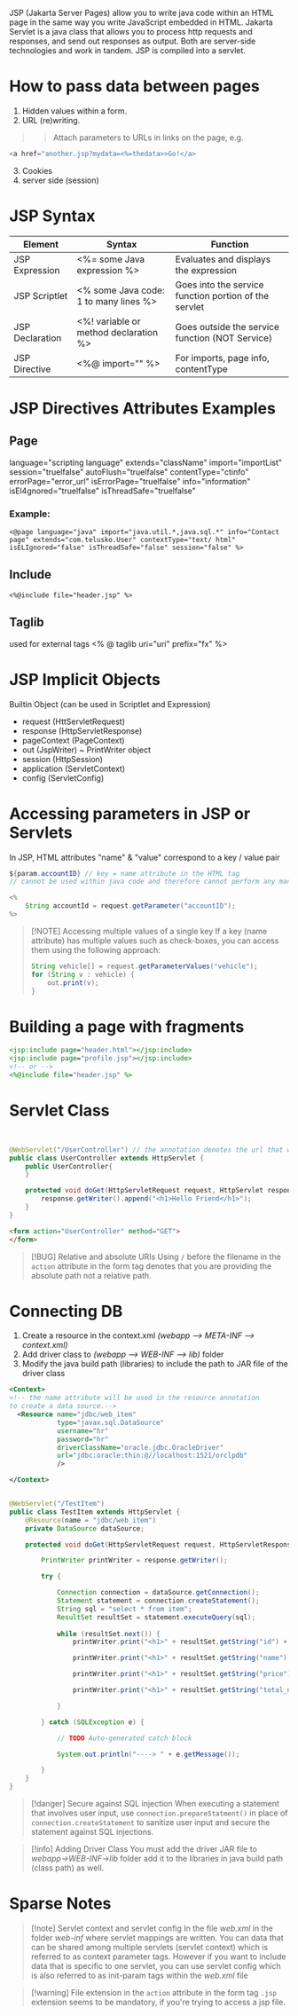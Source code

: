 JSP (Jakarta Server Pages) allow you to write java code within an HTML page in the same way you write JavaScript embedded in HTML.
Jakarta Servlet is a java class that allows you to process http requests and responses, and send out responses as output.
Both are server-side technologies and work in tandem. JSP is compiled into a servlet.

# How to pass data between pages
1.  Hidden values within a form.
2.  URL (re)writing. 
>>Attach parameters to URLs in links on the page, e.g.
```java
<a href="another.jsp?mydata=<%=thedata>>Go!</a>
```
3. Cookies
4. server side (session)

# JSP Syntax

| Element             | Syntax                                    | Function                                              |
| ------------------- | ----------------------------------------- | ----------------------------------------------------- |
| JSP Expression      | <%= some Java expression %><br>           | Evaluates and displays the expression                 |
| JSP Scriptlet<br>   | <% some Java code: 1 to many lines %><br> | Goes into the service function portion of the servlet |
| JSP Declaration<br> | <%! variable or method declaration %><br> | Goes outside the service function (NOT Service)       |
| JSP Directive       | <%@ import="" %>                          | For imports, page info, contentType                   |
# JSP Directives Attributes Examples
## Page
language="scripting language" 
extends="className"
import="importList"
session="truelfalse" 
autoFlush="truelfalse"
contentType="ctinfo"
errorPage="error_url"
isErrorPage="truelfalse"
info="information"
isEl4gnored="truelfalse"
isThreadSafe="truelfalse" 
### Example:
`<@page language="java" import="java.util.*,java.sql.*" info="Contact page" extends="com.telusko.User" contextType="text/ html" isELIgnored="false" isThreadSafe="false" session="false" %>`

## Include

`<%@include file="header.jsp" %>`

## Taglib
used for external tags 
<% @ taglib uri="uri" prefix="fx" %> 

# JSP Implicit Objects
Builtin Object (can be used in Scriptlet and Expression) 
- request (HttServletRequest) 
- response (HttpServletResponse)
- pageContext (PageContext)
- out (JspWriter) ~ PrintWriter object
- session (HttpSession)
- application (ServletContext)
- config (ServletConfig) 
# Accessing parameters in JSP or Servlets
In JSP, HTML attributes "name" & "value" correspond to a key / value pair   
```java title:"JSP (implicit parameters)"
${param.accountID} // key = name attribute in the HTML tag
// cannot be used within java code and therefore cannot perform any manipulation on the strings. Used mostly to display the data.
```

```java title:Servlet
<%
    String accountId = request.getParameter("accountID");
%>
```

>[!NOTE] Accessing multiple values of a single key
> If a key (name attribute) has multiple values such as check-boxes, you can access them using the following approach:
>
> ```java
> String vehicle[] = request.getParameterValues("vehicle");
> for (String v : vehicle) {
>     out.print(v);
> }
> ```


# Building a page with fragments
```jsp title:"aggregating pages"
<jsp:include page="header.html"></jsp:include>
<jsp:include page="profile.jsp"></jsp:include>
<!-- or -->
<%@include file="header.jsp" %>
```


# Servlet Class
```java title:"Generic Servlet example"


@WebServlet("/UserController") // the annotation denotes the url that will trigger the class.
public class UserController extends HttpServlet {
	public UserController{
	}

	protected void doGet(HttpServletRequest request, HttpServlet response){
		response.getWriter().append("<h1>Hello Friend</h1>");
	}
}
```
```html title:"how to call the generic servlet"
<form action="UserController" method="GET"> 
</form>
```
>[!BUG] Relative and absolute URIs
>Using `/` before the filename in the `action` attribute in the form tag denotes that you are providing the absolute path not a relative path.

# Connecting DB
1. Create a resource in the context.xml _(webapp --> META-INF --> context.xml)_
2. Add driver class to _(webapp --> WEB-INF --> lib)_ folder
3. Modify the java build path (libraries) to include the path to JAR file of the driver class
```xml title:"connecting oracle DB"
<Context>
<!-- the name attribute will be used in the resource annotation
to create a data source.-->
  <Resource name="jdbc/web_item"  
            type="javax.sql.DataSource"
            username="hr"
            password="hr"
            driverClassName="oracle.jdbc.OracleDriver"
            url="jdbc:oracle:thin:@//localhost:1521/orclpdb"
            />

</Context>
```
```java title:"Accessing the database within a java class"

@WebServlet("/TestItem")
public class TestItem extends HttpServlet {
    @Resource(name = "jdbc/web_item")
    private DataSource dataSource;

    protected void doGet(HttpServletRequest request, HttpServletResponse response) throws ServletException, IOException {

        PrintWriter printWriter = response.getWriter();

        try {

            Connection connection = dataSource.getConnection();
            Statement statement = connection.createStatement();
            String sql = "select * from item";
            ResultSet resultSet = statement.executeQuery(sql);
            
            while (resultSet.next()) {
                printWriter.print("<h1>" + resultSet.getString("id") + "</h1>");

                printWriter.print("<h1>" + resultSet.getString("name") + "</h1>");

                printWriter.print("<h1>" + resultSet.getString("price") + "</h1>");

                printWriter.print("<h1>" + resultSet.getString("total_number") + "</h1>");

            }

        } catch (SQLException e) {

            // TODO Auto-generated catch block

            System.out.println("----> " + e.getMessage());

        }
    }
}
```
>[!danger] Secure against SQL injection
>When executing a statement that involves user input, use `connection.prepareStatment()` in place of `connection.createStatement` to sanitize user input and secure the statement against SQL injections.

>[!info] Adding Driver Class
>You must add the driver JAR file to _webapp->WEB-INF->lib_ folder add it to the libraries in java build path (class path) as well.



# Sparse Notes
>[!note] Servlet context and servlet config
>In the file _web.xml_ in the folder _web-inf_  where servlet mappings are written. You can data that can be shared among multiple servlets (servlet context) which is referred to as context parameter tags. However if you want to include data that is specific to one servlet, you can use servlet config which is also referred to as init-param tags within the _web.xml_ file 


> [!warning] File extension in the `action` attribute in the form tag
> `.jsp` extension seems to be mandatory, if you're trying to access a jsp file.


